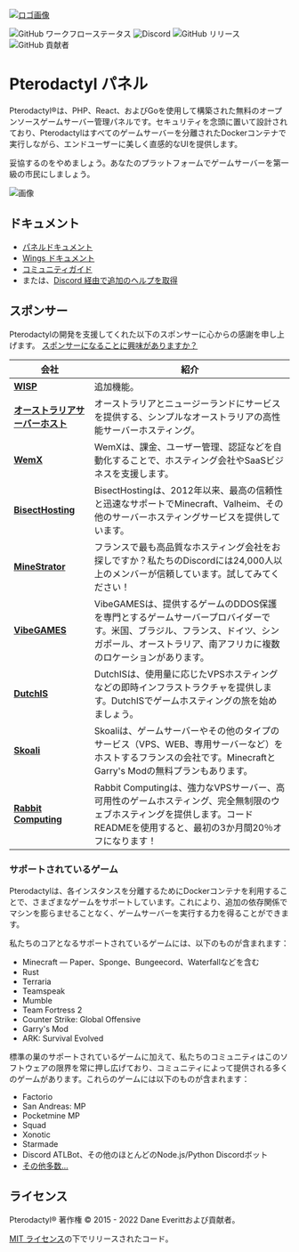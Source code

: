 [![ロゴ画像](https://cdn.pterodactyl.io/logos/new/pterodactyl_logo.png)](https://pterodactyl.io)

![GitHub ワークフローステータス](https://img.shields.io/github/actions/workflow/status/pterodactyl/panel/ci.yaml?label=テスト&style=for-the-badge&branch=1.0-develop)
![Discord](https://img.shields.io/discord/122900397965705216?label=Discord&logo=Discord&logoColor=white&style=for-the-badge)
![GitHub リリース](https://img.shields.io/github/downloads/pterodactyl/panel/latest/total?style=for-the-badge)
![GitHub 貢献者](https://img.shields.io/github/contributors/pterodactyl/panel?style=for-the-badge)

# Pterodactyl パネル

Pterodactyl®は、PHP、React、およびGoを使用して構築された無料のオープンソースゲームサーバー管理パネルです。セキュリティを念頭に置いて設計されており、Pterodactylはすべてのゲームサーバーを分離されたDockerコンテナで実行しながら、エンドユーザーに美しく直感的なUIを提供します。

妥協するのをやめましょう。あなたのプラットフォームでゲームサーバーを第一級の市民にしましょう。

![画像](https://cdn.pterodactyl.io/site-assets/pterodactyl_v1_demo.gif)

## ドキュメント

* [パネルドキュメント](https://pterodactyl.io/panel/1.0/getting_started.html)
* [Wings ドキュメント](https://pterodactyl.io/wings/1.0/installing.html)
* [コミュニティガイド](https://pterodactyl.io/community/about.html)
* または、[Discord 経由で追加のヘルプを取得](https://discord.gg/pterodactyl)

## スポンサー

Pterodactylの開発を支援してくれた以下のスポンサーに心からの感謝を申し上げます。
[スポンサーになることに興味がありますか？](https://github.com/sponsors/matthewpi)

| 会社                                                               | 紹介                                                                                                                                                                                                 |
|-----------------------------------------------------------------------|-------------------------------------------------------------------------------------------------------------------------------------------------------------------------------------------------------|
| [**WISP**](https://wisp.gg)                                           | 追加機能。                                                                                                                                                                                           |
| [**オーストラリアサーバーホスト**](https://aussieserverhosts.com/)   | オーストラリアとニュージーランドにサービスを提供する、シンプルなオーストラリアの高性能サーバーホスティング。                                                                                       |
| [**WemX**](https://wemx.net/)                                         | WemXは、課金、ユーザー管理、認証などを自動化することで、ホスティング会社やSaaSビジネスを支援します。                                                                                              |
| [**BisectHosting**](https://www.bisecthosting.com/)                   | BisectHostingは、2012年以来、最高の信頼性と迅速なサポートでMinecraft、Valheim、その他のサーバーホスティングサービスを提供しています。                                                             |
| [**MineStrator**](https://minestrator.com/)                           | フランスで最も高品質なホスティング会社をお探しですか？私たちのDiscordには24,000人以上のメンバーが信頼しています。試してみてください！                                                             |
| [**VibeGAMES**](https://vibegames.net/)                               | VibeGAMESは、提供するゲームのDDOS保護を専門とするゲームサーバープロバイダーです。米国、ブラジル、フランス、ドイツ、シンガポール、オーストラリア、南アフリカに複数のロケーションがあります。 |
| [**DutchIS**](https://dutchis.net?ref=pterodactyl)                    | DutchISは、使用量に応じたVPSホスティングなどの即時インフラストラクチャを提供します。DutchISでゲームホスティングの旅を始めましょう。                                                                |
| [**Skoali**](https://skoali.com/)                                     | Skoaliは、ゲームサーバーやその他のタイプのサービス（VPS、WEB、専用サーバーなど）をホストするフランスの会社です。MinecraftとGarry's Modの無料プランもあります。                                |
| [**Rabbit Computing**](https://www.rabbitcomputing.com/link.php?id=5) | Rabbit Computingは、強力なVPSサーバー、高可用性のゲームホスティング、完全無制限のウェブホスティングを提供します。コードREADMEを使用すると、最初の3か月間20％オフになります！                  |

### サポートされているゲーム

Pterodactylは、各インスタンスを分離するためにDockerコンテナを利用することで、さまざまなゲームをサポートしています。これにより、追加の依存関係でマシンを膨らませることなく、ゲームサーバーを実行する力を得ることができます。

私たちのコアとなるサポートされているゲームには、以下のものが含まれます：

* Minecraft — Paper、Sponge、Bungeecord、Waterfallなどを含む
* Rust
* Terraria
* Teamspeak
* Mumble
* Team Fortress 2
* Counter Strike: Global Offensive
* Garry's Mod
* ARK: Survival Evolved

標準の巣のサポートされているゲームに加えて、私たちのコミュニティはこのソフトウェアの限界を常に押し広げており、コミュニティによって提供される多くのゲームがあります。これらのゲームには以下のものが含まれます：

* Factorio
* San Andreas: MP
* Pocketmine MP
* Squad
* Xonotic
* Starmade
* Discord ATLBot、その他のほとんどのNode.js/Python Discordボット
* [その他多数...](https://github.com/parkervcp/eggs)

## ライセンス

Pterodactyl® 著作権 © 2015 - 2022 Dane Everittおよび貢献者。

[MIT ライセンス](./LICENSE.md)の下でリリースされたコード。

